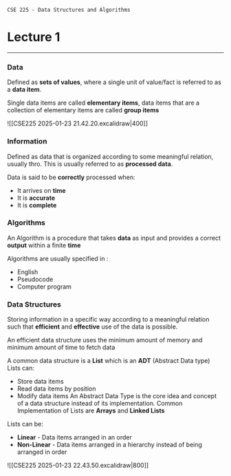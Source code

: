 `CSE 225 - Data Structures and Algorithms`

# Lecture 1
---
### Data 
Defined as **sets of values**, where a single unit of value/fact is referred to as a **data item**.

Single data items are called **elementary items**, data items that are a collection of elementary items are called **group items**

![[CSE225 2025-01-23 21.42.20.excalidraw|400]]
### Information
Defined as data that is organized according to some meaningful relation, usually thro. This is usually referred to as **processed data**.

Data is said to be **correctly** processed when:
- It arrives on **time**
- It is **accurate**
- It is **complete**

### Algorithms
An Algorithm is a procedure that takes **data** as input and provides a correct **output** within a finite **time** 

Algorithms are usually specified in :
- English
- Pseudocode
- Computer program





### Data Structures
Storing information in a specific way according to a meaningful relation such that **efficient** and **effective** use of the data is possible. 

An efficient data structure uses the minimum amount of memory and minimum amount of time to fetch data

A common data structure is a **List** which is an **ADT** (Abstract Data type)
Lists can:
- Store data items
- Read data items by position
- Modify data items
An Abstract Data Type is the core idea and concept of a data structure instead of its implementation.
Common Implementation of Lists are **Arrays** and **Linked Lists**

Lists can be:
- **Linear** - Data items arranged in an order
- **Non-Linear** - Data items arranged in a hierarchy instead of being arranged in order

![[CSE225 2025-01-23 22.43.50.excalidraw|800]]

